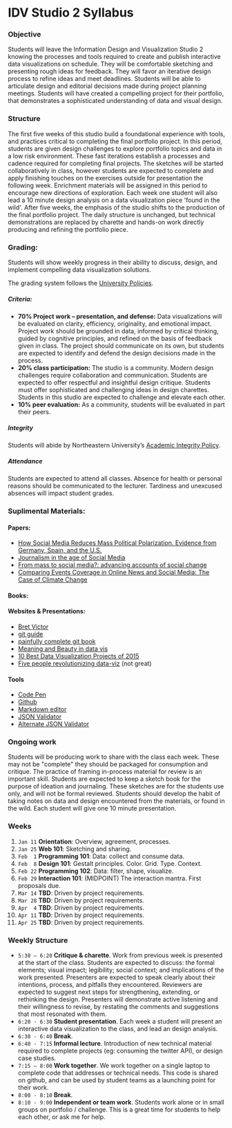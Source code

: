 # IDV Studio 2 Syllabus

### Objective
Students will leave the Information Design and Visualization Studio 2 knowing the processes and tools required to create and publish interactive data visualizations on schedule. They will be comfortable sketching and presenting rough ideas for feedback. They will favor an iterative design process to refine ideas and meet deadlines. Students will be able to articulate design and editorial decisions made during project planning meetings. Students will have created a compelling project for their portfolio, that demonstrates a sophisticated understanding of data and visual design.

### Structure
The first five weeks of this studio build a foundational experience with tools, and practices critical to completing the final portfolio project. In this period, students are given design challenges to explore portfolio topics and data in a low risk environment. These fast iterations establish a processes and cadence required for completing final projects. The sketches will be started collaboratively in class, however students are expected to complete and apply finishing touches on the exercises outside for presentation the following week. Enrichment materials will be assigned in this period to encourage new directions of exploration. Each week one student will also lead a 10 minute design analysis on a data visualization piece 'found in the wild'. After five weeks, the emphasis of the studio shifts to the production of the final portfolio project. The daily structure is unchanged, but technical demonstrations are replaced by charette and hands-on work directly producing and refining the portfolio piece.

### Grading:
Students will show weekly progress in their ability to discuss, design, and implement compelling data visualization solutions.

The grading system follows the [University Policies](http://www.northeastern.edu/registrar/gradingsystem.html).

##### Criteria:
* __70% Project work – presentation, and defense:__ Data visualizations will be evaluated on clarity, efficiency, originality, and emotional impact. Project work should be grounded in data, informed by critical thinking, guided by cognitive principles, and refined on the basis of feedback given in class. The project should communicate on its own, but students are expected to identify and defend the design decisions made in the process.
* __20% class participation:__ The studio is a community. Modern design challenges require collaboration and communication. Students are expected to offer respectful and insightful design critique. Students must offer sophisticated and challenging ideas in design charettes. Students in this studio are expected to challenge and elevate each other.
* __10% peer evaluation:__ As a community, students will be evaluated in part their peers.

##### Integrity
Students will abide by Northeastern University’s [Academic Integrity Policy](http://www.northeastern.edu/osccr/academicintegrity/).

##### Attendance
Students are expected to attend all classes. Absence for health or personal reasons should be communicated to the lecturer. Tardiness and unexcused absences will impact student grades.


### Suplimental Materials:
#### Papers:
* [How Social Media Reduces Mass Political Polarization. Evidence from Germany, Spain, and the U.S.](http://pablobarbera.com/static/barbera_polarization_APSA.pdf)
* [Journalism in the age of Social Media](https://reutersinstitute.politics.ox.ac.uk/sites/default/files/Journalism%20in%20the%20Age%20of%20Social%20Media.pdf)
* [From mass to social media?: advancing accounts of social change ](http://eprints.lse.ac.uk/62075/1/__lse.ac.uk_storage_LIBRARY_Secondary_libfile_shared_repository_Content_Livingstone,%20S_From%20mass%20to%20social%20media_Livingstone_From%20mass%20to%20social_2015.pdf)
* [Comparing Events Coverage in Online News and Social Media:
The Case of Climate Change](http://crisislex.org/papers/icwsm2015_climate_change_media_gap.pdf)

#### Books:
#### Websites & Presentations:
* [Bret Victor](http://worrydream.com/)
* [git guide](http://rogerdudler.github.io/git-guide/)
* [painfully complete git book](https://git-scm.com/book/en/v2)
* [Meaning and Beauty in data vis](http://lisacharlotterost.github.io/2015/12/19/Meaning-and-Beauty-in-Data-Vis/)
* [10 Best Data Visualization Projects of 2015](https://flowingdata.com/2015/12/22/10-best-data-visualization-projects-of-2015/)
* [Five people revolutionizing data-viz](https://www.domo.com/blog/2014/04/5-people-who-are-revolutionizing-the-data-viz-movement/) (not great)

#### Tools
   * [Code Pen](http://codepen.io/pen/)
   * [Github](http://github.com)
   * [Markdown editor](http://dillinger.io/)
   * [JSON Validator](http://www.jsoneditoronline.org/)
   * [Alternate JSON Validator](https://jsonformatter.curiousconcept.com/)

### Ongoing work
Students will be producing work to share with the class each week. These may not be "complete" they should be packaged for consumption and critique. The practice of framing in-process material for review is an important skill. Students are expected to keep a sketch book for the purpose of ideation and journaling. These sketches are for the students use only, and will not be formal reviewed. Students should develop the habit of taking notes on data and design encountered from the materials, or found in the wild. Each student will give one 10 minute presentation.

### Weeks
1. `Jan 11` __Orientation__: Overview, agreement, processes.
2. `Jan 25` __Web 101__: Sketching and sharing.
3. `Feb  1` __Programming 101__: Data: collect and consume data.
4. `Feb  8` __Design 101__: Gestalt principles. Color. Grid. Type. Context.
5. `Feb 22` __Programming 102__: Data: filter, shape, visualize.
6. `Feb 29` __Interaction 101__: (MIDPOINT) The interaction mantra. First proposals due.
7. `Mar 14` __TBD__: Driven by project requirements.
8. `Mar 28` __TBD__: Driven by project requirements.
9. `Apr  4` __TBD__: Driven by project requirements.
10. `Apr 11` __TBD__: Driven by project requirements.
11. `Apr 25` __TBD__: Driven by project requirements.

### Weekly Structure
* `5:30 – 6:20` __Critique & charette__. Work from previous week is presented at the start of the class. Students are expected to discuss: the formal elements; visual impact; legibility; social context; and implications of the work presented. Presenters are expected to speak clearly about their intentions, process, and pitfalls they encountered. Reviewers are expected to suggest next steps for strengthening, extending, or rethinking the design. Presenters will demonstrate active listening and their willingness to revise, by restating the comments and suggestions that most resonated with them.
* `6:20 - 6:30` __Student presentation__. Each week a student will present an interactive data visualization to the class, and lead an design analysis.
* `6:30 - 6:40` __Break__.
* `6:40 - 7:15` __Informal lecture__.  Introduction of new technical material required to complete projects (eg: consuming the twitter API), or design case studies.
* `7:15 – 8:00` __Work together__. We  work together on a single laptop to complete code that addresses or technical needs. This code is shared on github, and can be used by student teams as a launching point for their work.
* `8:00 - 8:10` __Break__.
* `8:10 - 9:00` __Independent or team work__. Students work alone or in small groups on portfolio / challenge. This is a great time for students to help each other, or ask me for help.
